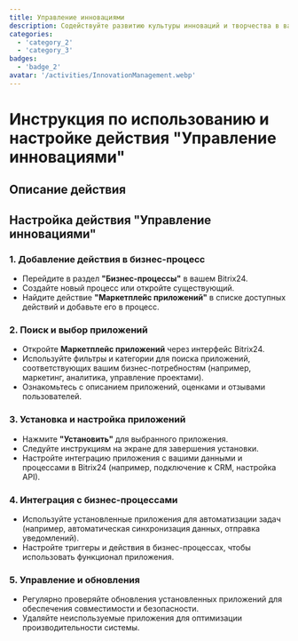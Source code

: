 ```yaml
---
title: Управление инновациями
description: Содействуйте развитию культуры инноваций и творчества в вашей организации.
categories: 
  - 'category_2'
  - 'category_3'
badges:
  - 'badge_2'
avatar: '/activities/InnovationManagement.webp'
---
```

# Инструкция по использованию и настройке действия "Управление инновациями"

## Описание действия

## **Настройка действия "Управление инновациями"**

### 1. Добавление действия в бизнес-процесс
- Перейдите в раздел **"Бизнес-процессы"** в вашем Bitrix24.
- Создайте новый процесс или откройте существующий.
- Найдите действие **"Маркетплейс приложений"** в списке доступных действий и добавьте его в процесс.

### 2. Поиск и выбор приложений
- Откройте **Маркетплейс приложений** через интерфейс Bitrix24.
- Используйте фильтры и категории для поиска приложений, соответствующих вашим бизнес-потребностям (например, маркетинг, аналитика, управление проектами).
- Ознакомьтесь с описанием приложений, оценками и отзывами пользователей.

### 3. Установка и настройка приложений
- Нажмите **"Установить"** для выбранного приложения.
- Следуйте инструкциям на экране для завершения установки.
- Настройте интеграцию приложения с вашими данными и процессами в Bitrix24 (например, подключение к CRM, настройка API).

### 4. Интеграция с бизнес-процессами
- Используйте установленные приложения для автоматизации задач (например, автоматическая синхронизация данных, отправка уведомлений).
- Настройте триггеры и действия в бизнес-процессах, чтобы использовать функционал приложения.

### 5. Управление и обновления
- Регулярно проверяйте обновления установленных приложений для обеспечения совместимости и безопасности.
- Удаляйте неиспользуемые приложения для оптимизации производительности системы.